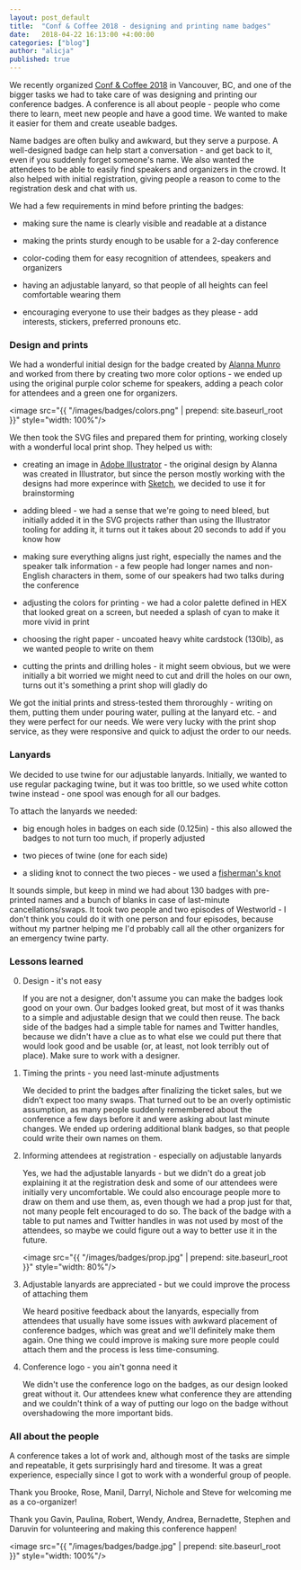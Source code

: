 ```yaml
---
layout: post_default
title:  "Conf & Coffee 2018 - designing and printing name badges"
date:   2018-04-22 16:13:00 +4:00:00
categories: ["blog"]
author: "alicja"
published: true
---
```

We recently organized [Conf & Coffee 2018](https://www.meetup.com/codecoffeeyvr/events/249207842/) in Vancouver, BC,
and one of the bigger tasks we had to take care of was designing and printing our conference badges. A conference is 
all about people - people who come there to learn, meet new people and have a good time. We wanted
to make it easier for them and create useable badges.

Name badges are often bulky and awkward, but they serve a purpose. A well-designed badge can help start a conversation -
and get back to it, even if you suddenly forget someone's name. We also wanted the attendees to be able to easily find speakers 
and organizers in the crowd. It also helped with initial registration, giving people a reason to come to the registration 
desk and chat with us.

We had a few requirements in mind before printing the badges:
- making sure the name is clearly visible and readable at a distance

- making the prints sturdy enough to be usable for a 2-day conference

- color-coding them for easy recognition of attendees, speakers and organizers

- having an adjustable lanyard, so that people of all heights can feel comfortable wearing them

- encouraging everyone to use their badges as they please - add interests, stickers, preferred pronouns etc.

### Design and prints

We had a wonderful initial design for the badge created by [Alanna Munro](https://alannamunro.com/) and worked from 
there by creating two more color options - we ended up using the original purple color scheme for speakers, adding a 
peach color for attendees and a green one for organizers. 

<image src="{{ "/images/badges/colors.png" | prepend: site.baseurl_root }}" style="width: 100%"/>

We then took the SVG files and prepared them for printing, working closely with a wonderful local print shop. They 
helped us with:
- creating an image in [Adobe Illustrator](https://www.adobe.com/products/illustrator.html) - the original design by Alanna was 
created in Illustrator, but since the person mostly working with the designs had more experince with 
[Sketch](https://www.sketchapp.com/), we decided to use it for brainstorming

- adding bleed - we had a sense that we're going to need bleed, but initially added it in the SVG projects rather than
using the Illustrator tooling for adding it, it turns out it takes about 20 seconds to add if you know how

- making sure everything aligns just right, especially the names and the speaker talk information - a few people had longer
names and non-English characters in them, some of our speakers had two talks during the conference

- adjusting the colors for printing - we had a color palette defined in HEX that looked great on a screen, but needed a splash
of cyan to make it more vivid in print

- choosing the right paper - uncoated heavy white cardstock (130lb), as we wanted people to write on them

- cutting the prints and drilling holes - it might seem obvious, but we were initially a bit worried we might need to cut and
drill the holes on our own, turns out it's something a print shop will gladly do

We got the initial prints and stress-tested them throroughly - writing on them, putting them under pouring water, pulling at
the lanyard etc. - and they were perfect for our needs. We were very lucky with the print shop service, as they were
responsive and quick to adjust the order to our needs. 

### Lanyards

We decided to use twine for our adjustable lanyards. Initially, we wanted to use regular packaging twine, but it was too brittle,
so we used white cotton twine instead - one spool was enough for all our badges. 

To attach the lanyards we needed:
- big enough holes in badges on each side (0.125in) - this also allowed the badges to not turn too much, if properly adjusted

- two pieces of twine (one for each side)

- a sliding knot to connect the two pieces - we used a [fisherman's knot](http://www.animatedknots.com/doublefishermans/index.php)

It sounds simple, but keep in mind we had about 130 badges with pre-printed names and a bunch of blanks in case of last-minute 
cancellations/swaps. It took two people and two episodes of Westworld - I don't think you could do it with one person and four 
episodes, because without my partner helping me I'd probably call all the other organizers for an emergency twine party.

### Lessons learned

0. Design - it's not easy

    If you are not a designer, don't assume you can make the badges look good on your own. Our badges looked great, but most of it
    was thanks to a simple and adjustable design that we could then reuse. The back side of the badges had a simple table for 
    names and Twitter handles, because we didn't have a clue as to what else we could put there that would look good and be usable
    (or, at least, not look terribly out of place). Make sure to work with a designer.

1. Timing the prints - you need last-minute adjustments

    We decided to print the badges after finalizing the ticket sales, but we didn’t expect too many swaps. 
    That turned out to be an overly optimistic assumption, as many people suddenly remembered about the conference a few days
    before it and were asking about last minute changes. We ended up ordering additional blank badges, so that people could write
    their own names on them.

2. Informing attendees at registration - especially on adjustable lanyards

    Yes, we had the adjustable lanyards - but we didn't do a great job explaining it at the registration desk and some of our 
    attendees were initially very uncomfortable. We could also encourage people more to draw on them and use them, as, even though
    we had a prop just for that, not many people felt encouraged to do so. The back of the badge with a table to put names and 
    Twitter handles in was not used by most of the attendees, so maybe we could figure out a way to better use it in the future.

    <image src="{{ "/images/badges/prop.jpg" | prepend: site.baseurl_root }}" style="width: 80%"/>

3. Adjustable lanyards are appreciated - but we could improve the process of attaching them

    We heard positive feedback about the lanyards, especially from attendees that usually have some issues with awkward placement
    of conference badges, which was great and we'll definitely make them again. One thing we could improve is making sure more people
    could attach them and the process is less time-consuming.

4. Conference logo - you ain't gonna need it

    We didn't use the conference logo on the badges, as our design looked great without it. Our attendees knew what conference
    they are attending and we couldn't think of a way of putting our logo on the badge without overshadowing the more important bids.

### All about the people

A conference takes a lot of work and, although most of the tasks are simple and repeatable, it gets surprisingly hard and tiresome. 
It was a great experience, especially since I got to work with a wonderful group of people.

Thank you Brooke, Rose, Manil, Darryl, Nichole and Steve for welcoming me as a co-organizer! 

Thank you Gavin, Paulina, Robert, Wendy, Andrea, Bernadette, Stephen and Daruvin for volunteering and making this conference happen!

<image src="{{ "/images/badges/badge.jpg" | prepend: site.baseurl_root }}" style="width: 100%"/>
